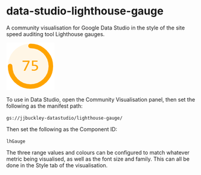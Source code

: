 # data-studio-lighthouse-gauge
 A community visualisation for Google Data Studio in the style of the site speed auditing tool Lighthouse gauges.

 ![alt text](https://raw.githubusercontent.com/JibbyJames/data-studio-lighthouse-gauge/master/cover.png "Lighthouse Gauge")

 To use in Data Studio, open the Community Visualisation panel, then set the following as the manifest path:
 
 `gs://jjbuckley-datastudio/lighthouse-gauge/`

 Then set the following as the Component ID:

 `lhGauge`

The three range values and colours can be configured to match whatever metric being visualised, as well as the font size and family. This can all be done in the Style tab of the visualisation.